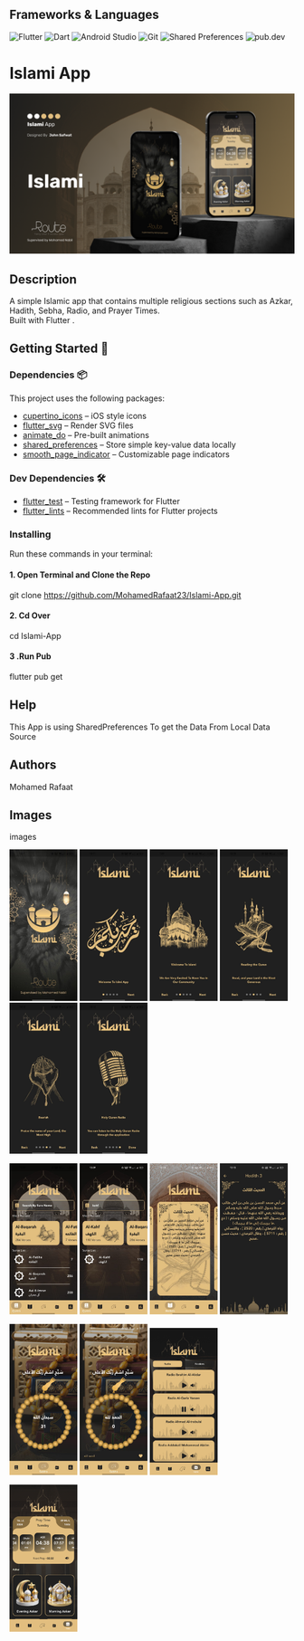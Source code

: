 ## Frameworks & Languages 

![Flutter](https://img.shields.io/badge/Flutter-02569B?style=for-the-badge&logo=flutter&logoColor=white)
![Dart](https://img.shields.io/badge/Dart-0175C2?style=for-the-badge&logo=dart&logoColor=white)
![Android Studio](https://img.shields.io/badge/Android%20Studio-3DDC84?style=for-the-badge&logo=android-studio&logoColor=white)
![Git](https://img.shields.io/badge/Git-F05032?style=for-the-badge&logo=git&logoColor=white)
![Shared Preferences](https://img.shields.io/badge/Shared%20Preferences-FFCA28?style=for-the-badge&logo=google&logoColor=black)
![pub.dev](https://img.shields.io/badge/pub.dev-000000?style=for-the-badge&logo=dart&logoColor=white)


# Islami App

<p align="center">
  <img src="screenshot/Cover.png" width="900"/>
</p>

## Description
A simple Islamic app that contains multiple religious sections such as Azkar, Hadith, Sebha, Radio, and Prayer Times.  
Built with Flutter .


## Getting Started 🚀

### Dependencies 📦

This project uses the following packages:

- [cupertino_icons](https://pub.dev/packages/cupertino_icons) – iOS style icons
- [flutter_svg](https://pub.dev/packages/flutter_svg) – Render SVG files
- [animate_do](https://pub.dev/packages/animate_do) – Pre-built animations
- [shared_preferences](https://pub.dev/packages/shared_preferences) – Store simple key-value data locally
- [smooth_page_indicator](https://pub.dev/packages/smooth_page_indicator) – Customizable page indicators

### Dev Dependencies 🛠
- [flutter_test](https://pub.dev/packages/flutter_test) – Testing framework for Flutter
- [flutter_lints](https://pub.dev/packages/flutter_lints) – Recommended lints for Flutter projects

### Installing

Run these commands in your terminal:
#### 1. Open Terminal and Clone the Repo
git clone https://github.com/MohamedRafaat23/Islami-App.git
#### 2. Cd Over
cd Islami-App
#### 3 .Run Pub
flutter pub get
## Help

This App is using SharedPreferences To get the Data From Local Data Source

## Authors

Mohamed Rafaat
## Images

images

<p align="left">
  <img src="screenshot/splash.jpeg" width="120"/>
  <img src="screenshot/intro.jpeg" width="120"/>
  <img src="screenshot/introo.jpeg" width="120"/>
  <img src="screenshot/intro2.jpeg" width="120"/>
  <img src="screenshot/intro3.jpeg" width="120"/>
  <img src="screenshot/intro4.jpeg" width="120"/>
</p>
<p align="left">
  <img src="screenshot/quran.jpeg" width="120"/>
  <img src="screenshot/quran1.jpeg" width="120"/>
  <img src="screenshot/hadeth.jpeg" width="120"/>
  <img src="screenshot/hadeth1.jpeg" width="120"/>
</p>
<p align="left">
  <img src="screenshot/sebha.jpeg" width="120"/>
  <img src="screenshot/sebha1.jpeg" width="120"/>
  <img src="screenshot/Radio.png" width="120"/>
</p>
<p align="left">
  <img src="screenshot/Time.png" width="120"/>
</p>
